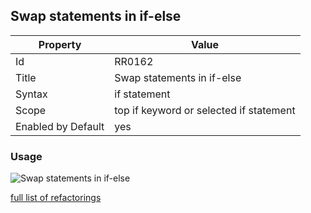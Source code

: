 ## Swap statements in if-else

Property | Value
--- | --- 
Id | RR0162
Title | Swap statements in if\-else
Syntax | if statement
Scope | top if keyword or selected if statement
Enabled by Default | yes

### Usage

![Swap statements in if\-else](../../images/refactorings/SwapStatementsInIfElse.png)

[full list of refactorings](Refactorings.md)
